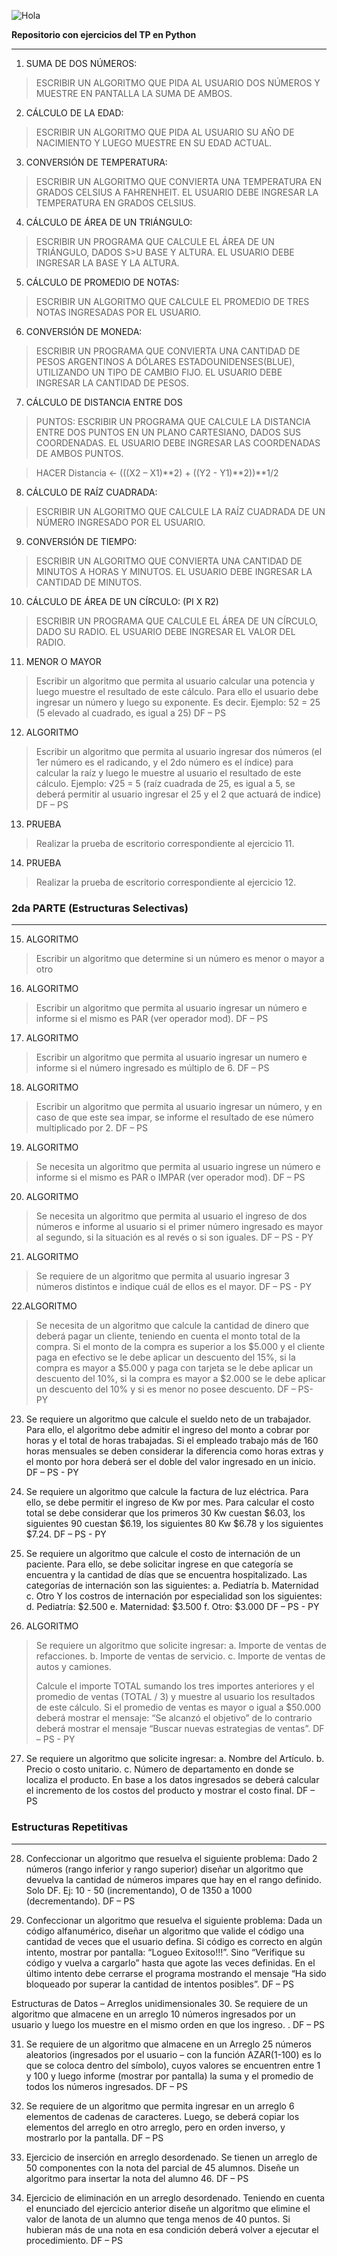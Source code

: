 ![Hola](https://img.shields.io/badge/Maximiliano_Joyce-Tecnicas_de_Programacion_Tp-blue)

**Repositorio con ejercicios del TP en Python**

---

1. SUMA DE DOS NÚMEROS:


>ESCRIBIR UN ALGORITMO QUE PIDA AL USUARIO DOS NÚMEROS Y MUESTRE
>EN PANTALLA LA SUMA DE AMBOS.


2. CÁLCULO DE LA EDAD:

>ESCRIBIR UN ALGORITMO QUE PIDA AL USUARIO SU AÑO DE NACIMIENTO Y
>LUEGO MUESTRE EN SU EDAD ACTUAL.

3. CONVERSIÓN DE TEMPERATURA:

>ESCRIBIR UN ALGORITMO QUE CONVIERTA UNA TEMPERATURA EN GRADOS
>CELSIUS A FAHRENHEIT. EL USUARIO DEBE INGRESAR LA TEMPERATURA
>EN GRADOS CELSIUS.

4. CÁLCULO DE ÁREA DE UN TRIÁNGULO:

>ESCRIBIR UN PROGRAMA QUE CALCULE EL ÁREA DE UN TRIÁNGULO, DADOS
S>U BASE Y ALTURA. EL USUARIO DEBE INGRESAR LA BASE Y LA ALTURA.

5. CÁLCULO DE PROMEDIO DE
NOTAS:

>ESCRIBIR UN ALGORITMO QUE CALCULE EL PROMEDIO DE TRES NOTAS INGRESADAS POR
>EL USUARIO.

6. CONVERSIÓN DE MONEDA:

>ESCRIBIR UN PROGRAMA QUE CONVIERTA UNA CANTIDAD DE PESOS ARGENTINOS
>A DÓLARES ESTADOUNIDENSES(BLUE), UTILIZANDO UN TIPO DE CAMBIO FIJO. EL
>USUARIO DEBE INGRESAR LA CANTIDAD DE PESOS.

7. CÁLCULO DE DISTANCIA ENTRE DOS
>PUNTOS:
>ESCRIBIR UN PROGRAMA QUE CALCULE LA DISTANCIA ENTRE DOS PUNTOS EN UN PLANO CARTESIANO,
>DADOS SUS COORDENADAS. EL USUARIO DEBE INGRESAR LAS COORDENADAS DE AMBOS PUNTOS.

>HACER Distancia <- (((X2 – X1)**2) + ((Y2 - Y1)**2))**1/2

8. CÁLCULO DE RAÍZ CUADRADA:

>ESCRIBIR UN ALGORITMO QUE CALCULE LA RAÍZ CUADRADA DE
>UN NÚMERO INGRESADO POR EL USUARIO.

9. CONVERSIÓN DE TIEMPO:

>ESCRIBIR UN ALGORITMO QUE CONVIERTA UNA CANTIDAD DE MINUTOS A HORAS Y
>MINUTOS. EL USUARIO DEBE INGRESAR LA CANTIDAD DE MINUTOS.

10. CÁLCULO DE ÁREA DE UN CÍRCULO:
(PI X R2)

>ESCRIBIR UN PROGRAMA QUE CALCULE EL ÁREA DE UN CÍRCULO, DADO SU
>RADIO. EL USUARIO DEBE INGRESAR EL VALOR DEL RADIO.

11. MENOR O MAYOR

>Escribir un algoritmo que permita al usuario calcular una potencia y luego muestre el resultado de este
>cálculo. Para ello el usuario debe ingresar un número y luego su exponente. Es decir. Ejemplo: 52 = 25 (5
>elevado al cuadrado, es igual a 25) DF – PS

12. ALGORITMO
>Escribir un algoritmo que permita al usuario ingresar dos números (el 1er número es el radicando, y el 2do
>número es el índice) para calcular la raíz y luego le muestre al usuario el resultado de este cálculo. Ejemplo:
>√25 = 5 (raíz cuadrada de 25, es igual a 5, se deberá permitir al usuario ingresar el 25 y el 2 que actuará de
>indice) DF – PS

13. PRUEBA
>Realizar la prueba de escritorio correspondiente al ejercicio 11.
14. PRUEBA
>Realizar la prueba de escritorio correspondiente al ejercicio 12.

### 2da PARTE (Estructuras Selectivas)
---
15. ALGORITMO
>Escribir un algoritmo que determine si un número es menor o mayor a otro

16. ALGORITMO
>Escribir un algoritmo que permita al usuario ingresar un número e informe si el mismo es PAR (ver operador
>mod). DF – PS

17. ALGORITMO
>Escribir un algoritmo que permita al usuario ingresar un numero e informe si el número ingresado es múltiplo
>de 6. DF – PS

18. ALGORITMO
>Escribir un algoritmo que permita al usuario ingresar un número, y en caso de que este sea impar, se informe
>el resultado de ese número multiplicado por 2. DF – PS

19. ALGORITMO
>Se necesita un algoritmo que permita al usuario ingrese un número e informe si el mismo es PAR o IMPAR
>(ver operador mod). DF – PS

20. ALGORITMO
>Se necesita un algoritmo que permita al usuario el ingreso de dos números e informe al usuario si el primer
>número ingresado es mayor al segundo, si la situación es al revés o si son iguales. DF – PS - PY

21. ALGORITMO
>Se requiere de un algoritmo que permita al usuario ingresar 3 números distintos e indique cuál de ellos es
>el mayor. DF – PS - PY

22.ALGORITMO
>Se necesita de un algoritmo que calcule la cantidad de dinero que deberá pagar un cliente, teniendo en
>cuenta el monto total de la compra. Si el monto de la compra es superior a los $5.000 y el cliente paga en
>efectivo se le debe aplicar un descuento del 15%, si la compra es mayor a $5.000 y paga con tarjeta se le
>debe aplicar un descuento del 10%, si la compra es mayor a $2.000 se le debe aplicar un descuento del
>10% y si es menor no posee descuento. DF – PS- PY

23. Se requiere un algoritmo que calcule el sueldo neto de un trabajador. Para ello, el algoritmo debe admitir el
ingreso del monto a cobrar por horas y el total de horas trabajadas. Si el empleado trabajo más de 160 horas
mensuales se deben considerar la diferencia como horas extras y el monto por hora deberá ser el doble del
valor ingresado en un inicio. DF – PS - PY

24. Se requiere un algoritmo que calcule la factura de luz eléctrica. Para ello, se debe permitir el ingreso de Kw
por mes. Para calcular el costo total se debe considerar que los primeros 30 Kw cuestan $6.03, los siguientes
90 cuestan $6.19, los siguientes 80 Kw $6.78 y los siguientes $7.24. DF – PS - PY

25. Se requiere un algoritmo que calcule el costo de internación de un paciente. Para ello, se debe solicitar
ingrese en que categoría se encuentra y la cantidad de días que se encuentra hospitalizado. Las categorías
de internación son las siguientes:
a. Pediatría
b. Maternidad
c. Otro
Y los costros de internación por especialidad son los siguientes:
d. Pediatría: $2.500
e. Maternidad: $3.500
f. Otro: $3.000
DF – PS - PY

26.  ALGORITMO
>Se requiere un algoritmo que solicite ingresar:
>a. Importe de ventas de refacciones.
>b. Importe de ventas de servicio.
>c. Importe de ventas de autos y camiones.
>
>
>Calcule el importe TOTAL sumando los tres importes anteriores y el promedio de ventas (TOTAL / 3) y
>muestre al usuario los resultados de este cálculo. Si el promedio de ventas es mayor o igual a $50.000
>deberá mostrar el mensaje: “Se alcanzó el objetivo” de lo contrario deberá mostrar el mensaje “Buscar
>nuevas estrategias de ventas”. DF – PS - PY

27. Se requiere un algoritmo que solicite ingresar:
a. Nombre del Artículo.
b. Precio o costo unitario.
c. Número de departamento en donde se localiza el producto.
En base a los datos ingresados se deberá calcular el incremento de los costos del producto y mostrar el
costo final. DF – PS


### Estructuras Repetitivas
---

28. Confeccionar un algoritmo que resuelva el siguiente problema: Dado 2 números (rango inferior y rango
superior) diseñar un algoritmo que devuelva la cantidad de números impares que hay en el rango definido.
Solo DF. Ej: 10 - 50 (incrementando), O de 1350 a 1000 (decrementando). DF – PS

29. Confeccionar un algoritmo que resuelva el siguiente problema: Dada un código alfanumérico, diseñar un
algoritmo que valide el código una cantidad de veces que el usuario defina. Si código es correcto en algún
intento, mostrar por pantalla: “Logueo Exitoso!!!”. Sino “Verifique su código y vuelva a cargarlo” hasta que
agote las veces definidas. En el último intento debe cerrarse el programa mostrando el mensaje “Ha sido
bloqueado por superar la cantidad de intentos posibles”. DF – PS

Estructuras de Datos – Arreglos unidimensionales
30. Se requiere de un algoritmo que almacene en un arreglo 10 números ingresados por un usuario y luego los
muestre en el mismo orden en que los ingreso. . DF – PS

31. Se requiere de un algoritmo que almacene en un Arreglo 25 números aleatorios (ingresados por el usuario
– con la función AZAR(1-100) es lo que se coloca dentro del símbolo), cuyos valores se encuentren entre 1
y 100 y luego informe (mostrar por pantalla) la suma y el promedio de todos los números ingresados. DF –
PS

32. Se requiere de un algoritmo que permita ingresar en un arreglo 6 elementos de cadenas de caracteres.
Luego, se deberá copiar los elementos del arreglo en otro arreglo, pero en orden inverso, y mostrarlo por la
pantalla. DF – PS

33. Ejercicio de inserción en arreglo desordenado. Se tienen un arreglo de 50 componentes con la nota del
parcial de 45 alumnos. Diseñe un algoritmo para insertar la nota del alumno 46. DF – PS

34. Ejercicio de eliminación en un arreglo desordenado. Teniendo en cuenta el enunciado del ejercicio anterior
diseñe un algoritmo que elimine el valor de lanota de un alumno que tenga menos de 40 puntos. Si hubieran
más de una nota en esa condición deberá volver a ejecutar el procedimiento. DF – PS
